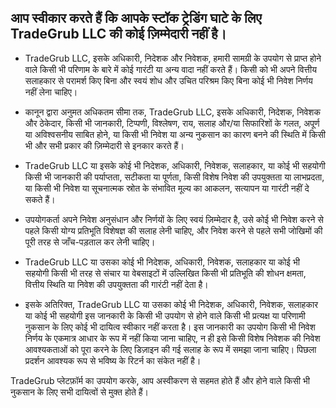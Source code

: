 ## आप स्वीकार करते हैं कि आपके स्टॉक ट्रेडिंग घाटे के लिए TradeGrub LLC की कोई ज़िम्मेदारी नहीं है।

- TradeGrub LLC, इसके अधिकारी, निदेशक और निवेशक, हमारी सामग्री के उपयोग से प्राप्त होने वाले किसी भी परिणाम के बारे में कोई गारंटी या अन्य वादा नहीं करते हैं। किसी को भी अपने वित्तीय सलाहकार से परामर्श किए बिना और स्वयं शोध और उचित परिश्रम किए बिना कोई भी निवेश निर्णय नहीं लेना चाहिए।
- कानून द्वारा अनुमत अधिकतम सीमा तक, TradeGrub LLC, इसके अधिकारी, निदेशक, निवेशक और ठेकेदार, किसी भी जानकारी, टिप्पणी, विश्लेषण, राय, सलाह और/या सिफारिशों के गलत, अपूर्ण या अविश्वसनीय साबित होने, या किसी भी निवेश या अन्य नुकसान का कारण बनने की स्थिति में किसी भी और सभी प्रकार की ज़िम्मेदारी से इनकार करते हैं।
- TradeGrub LLC या इसके कोई भी निदेशक, अधिकारी, निवेशक, सलाहकार, या कोई भी सहयोगी किसी भी जानकारी की पर्याप्तता, सटीकता या पूर्णता, किसी विशेष निवेश की उपयुक्तता या लाभप्रदता, या किसी भी निवेश या सूचनात्मक स्रोत के संभावित मूल्य का आकलन, सत्यापन या गारंटी नहीं दे सकते हैं।

- उपयोगकर्ता अपने निवेश अनुसंधान और निर्णयों के लिए स्वयं ज़िम्मेदार है, उसे कोई भी निवेश करने से पहले किसी योग्य प्रतिभूति विशेषज्ञ की सलाह लेनी चाहिए, और निवेश करने से पहले सभी जोखिमों की पूरी तरह से जाँच-पड़ताल कर लेनी चाहिए।
- TradeGrub LLC या उसका कोई भी निदेशक, अधिकारी, निवेशक, सलाहकार या कोई भी सहयोगी किसी भी तरह से संचार या वेबसाइटों में उल्लिखित किसी भी प्रतिभूति की शोधन क्षमता, वित्तीय स्थिति या निवेश की उपयुक्तता की गारंटी नहीं देता है।
- इसके अतिरिक्त, TradeGrub LLC या उसका कोई भी निदेशक, अधिकारी, निवेशक, सलाहकार या कोई भी सहयोगी इस जानकारी के किसी भी उपयोग से होने वाले किसी भी प्रत्यक्ष या परिणामी नुकसान के लिए कोई भी दायित्व स्वीकार नहीं करता है। इस जानकारी का उपयोग किसी भी निवेश निर्णय के एकमात्र आधार के रूप में नहीं किया जाना चाहिए, न ही इसे किसी विशेष निवेशक की निवेश आवश्यकताओं को पूरा करने के लिए डिज़ाइन की गई सलाह के रूप में समझा जाना चाहिए। पिछला प्रदर्शन आवश्यक रूप से भविष्य के रिटर्न का संकेत नहीं है।

TradeGrub प्लेटफ़ॉर्म का उपयोग करके, आप अस्वीकरण से सहमत होते हैं और होने वाले किसी भी नुकसान के लिए सभी दायित्वों से मुक्त होते हैं।

